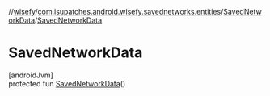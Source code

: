 //[wisefy](../../../index.md)/[com.isupatches.android.wisefy.savednetworks.entities](../index.md)/[SavedNetworkData](index.md)/[SavedNetworkData](-saved-network-data.md)

# SavedNetworkData

[androidJvm]\
protected fun [SavedNetworkData](-saved-network-data.md)()
